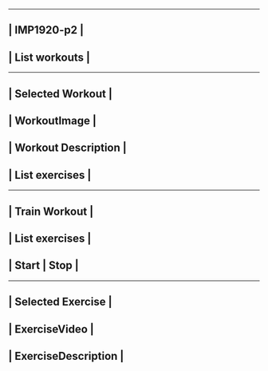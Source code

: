 
--------------------------------
|           IMP1920-p2         |
--------------------------------
|   List<Workouts> workouts    |
--------------------------------
               
--------------------------------
|       Selected Workout       |
--------------------------------
|         WorkoutImage         |
--------------------------------
|     Workout Description      |
--------------------------------
|  List<Exercises> exercises   |
--------------------------------

--------------------------------
|         Train Workout        |
--------------------------------
|  List<Exercises> exercises   |
--------------------------------
|     Start     |     Stop     |
--------------------------------

--------------------------------
|       Selected Exercise      |
--------------------------------
|         ExerciseVideo        |
--------------------------------
|      ExerciseDescription     |
--------------------------------



